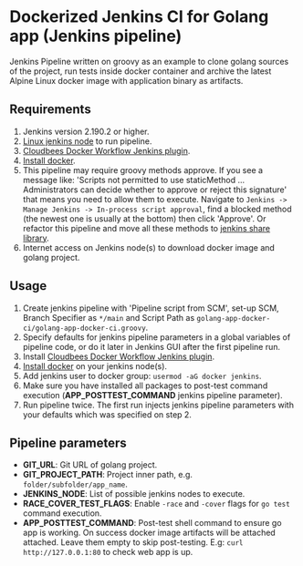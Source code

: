 # Dockerized Jenkins CI for Golang app (Jenkins pipeline)

Jenkins Pipeline written on groovy as an example to clone golang sources of the project, run tests inside
docker container and archive the latest Alpine Linux docker image with application binary as artifacts.

## Requirements
1. Jenkins version 2.190.2 or higher.
2. [Linux jenkins node](https://www.jenkins.io/doc/book/installing/linux/) to run pipeline.
3. [Cloudbees Docker Workflow Jenkins plugin](https://docs.cloudbees.com/docs/admin-resources/latest/plugins/docker-workflow).
4. [Install docker](https://docs.docker.com/compose/install/linux/).
5. This pipeline may require groovy methods approve. If you see a message like:
   'Scripts not permitted to use staticMethod ... Administrators can decide whether to approve or reject this signature'
   that means you need to allow them to execute. Navigate to `Jenkins -> Manage Jenkins -> In-process script
   approval`, find a blocked method (the newest one is usually at the bottom) then click 'Approve'. Or refactor this
   pipeline and move all these methods to
   [jenkins share library](https://www.jenkins.io/doc/book/pipeline/shared-libraries/).
6. Internet access on Jenkins node(s) to download docker image and golang project.

## Usage
1. Create jenkins pipeline with 'Pipeline script from SCM', set-up SCM, Branch Specifier as `*/main` and Script Path as
   `golang-app-docker-ci/golang-app-docker-ci.groovy`.
2. Specify defaults for jenkins pipeline parameters in a global variables of pipeline code, or do it later in Jenkins
   GUI after the first pipeline run.
3. Install
   [Cloudbees Docker Workflow Jenkins plugin](https://docs.cloudbees.com/docs/admin-resources/latest/plugins/docker-workflow).
4. [Install docker](https://docs.docker.com/compose/install/linux/) on your jenkins node(s).
5. Add jenkins user to docker group: `usermod -aG docker jenkins`.
6. Make sure you have installed all packages to post-test command execution (**APP_POSTTEST_COMMAND** jenkins
   pipeline parameter).
7. Run pipeline twice. The first run injects jenkins pipeline parameters with your defaults which was specified on
   step 2.

## Pipeline parameters
- **GIT_URL**: Git URL of golang project.
- **GIT_PROJECT_PATH**: Project inner path, e.g. `folder/subfolder/app_name`.
- **JENKINS_NODE**: List of possible jenkins nodes to execute.
- **RACE_COVER_TEST_FLAGS**: Enable `-race` and `-cover` flags for `go test` command execution.
- **APP_POSTTEST_COMMAND**: Post-test shell command to ensure go app is working. On success docker image artifacts will
  be attached attached. Leave them empty to skip post-testing. E.g: `curl http://127.0.0.1:80` to check web app is up.
